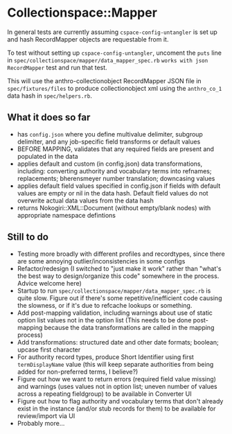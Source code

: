 # Collectionspace::Mapper

In general tests are currently assuming `cspace-config-untangler` is set up and hash RecordMapper objects are requestable from it. 

To test without setting up `cspace-config-untangler`, uncoment the `puts` line in `spec/collectionspace/mapper/data_mapper_spec.rb` `works with json RecordMapper` test and run that test. 

This will use the anthro-collectionobject RecordMapper JSON file in `spec/fixtures/files` to produce collectionobject xml using the `anthro_co_1` data hash in `spec/helpers.rb`.

## What it does so far

- has `config.json` where you define multivalue delimiter, subgroup delimiter, and any job-specific field transforms or default values
- BEFORE MAPPING, validates that any required fields are present and populated in the data
- applies default and custom (in config.json) data transformations, including: converting authority and vocabulary terms into refnames; replacements; bherensmeyer number translation; downcasing values
- applies default field values specified in config.json if fields with default values are empty or nil in the data hash. Default field values do not overwrite actual data values from the data hash
- returns Nokogiri::XML::Document (without empty/blank nodes) with appropriate namespace defintions

## Still to do

- Testing more broadly with different profiles and recordtypes, since there are some annoying outlier/inconsistencies in some configs
- Refactor/redesign (I switched to "just make it work" rather than "what's the best way to design/organize this code" somewhere in the process. Advice welcome here)
- Startup to run `spec/collectionspace/mapper/data_mapper_spec.rb` is quite slow. Figure out if there's some repetitive/inefficient code causing the slowness, or if it's due to refcache lookups or something.
- Add post-mapping validation, including warnings about use of static option list values not in the option list (This needs to be done post-mapping because the data transformations are called in the mapping process)
- Add transformations: structured date and other date formats; boolean; upcase first character
- For authority record types, produce Short Identifier using first `termDisplayName` value (this will keep separate authorities from being added for non-preferred terms, I believe?)
- Figure out how we want to return errors (required field value missing) and warnings (uses values not in option list; uneven number of values across a repeating fieldgroup) to be available in Converter UI
- Figure out how to flag authority and vocabulary terms that don't already exist in the instance (and/or stub records for them) to be available for review/import via UI
- Probably more...
